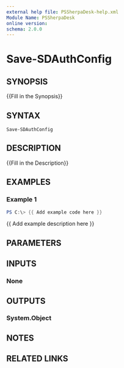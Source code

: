 ```yaml
---
external help file: PSSherpaDesk-help.xml
Module Name: PSSherpaDesk
online version:
schema: 2.0.0
---
```


# Save-SDAuthConfig

## SYNOPSIS
{{Fill in the Synopsis}}

## SYNTAX

```
Save-SDAuthConfig
```

## DESCRIPTION
{{Fill in the Description}}

## EXAMPLES

### Example 1
```powershell
PS C:\> {{ Add example code here }}
```

{{ Add example description here }}

## PARAMETERS

## INPUTS

### None

## OUTPUTS

### System.Object
## NOTES

## RELATED LINKS
